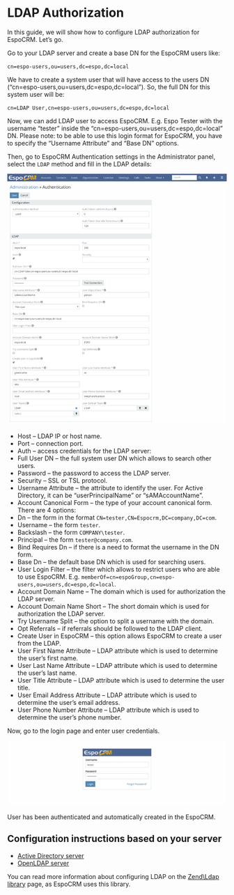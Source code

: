 # LDAP Authorization

In this guide, we will show how to configure LDAP authorization for EspoCRM. Let’s go.

Go to your LDAP server and create a base DN for the EspoCRM users like:
```
cn=espo-users,ou=users,dc=espo,dc=local
```

We have to create a system user that will have access to the users DN (“cn=espo-users,ou=users,dc=espo,dc=local”). So, the full DN for this system user will be:
```
cn=LDAP User,cn=espo-users,ou=users,dc=espo,dc=local
```
Now, we can add LDAP user to access EspoCRM. E.g. Espo Tester with the username “tester” inside the “cn=espo-users,ou=users,dc=espo,dc=local” DN. Please note: to be able to use this login format for EspoCRM, you have to specify the “Username Attribute” and “Base DN” options.

Then, go to EspoCRM  Authentication settings in the Administrator panel, select the `LDAP` method and fill in the LDAP details:

![1](https://raw.githubusercontent.com/espocrm/documentation/master/docs/_static/images/administration/ldap-authorization/ldap-configuration.png)

* Host – LDAP IP or host name.
* Port – connection port.
* Auth – access credentials for the LDAP server:
 * Full User DN – the full system user DN which allows to search other users.
 * Password – the password to access the LDAP server.
* Security – SSL or TSL protocol.
* Username Attribute – the attribute to identify the user. For Active Directory, it can be “userPrincipalName” or “sAMAccountName”.
* Account Canonical Form – the type of your account canonical form. There are 4 options:
 * Dn – the form in the format `CN=tester,CN=Espocrm,DC=company,DC=com`.
 * Username – the form `tester`.
 * Backslash – the form `COMPANY\tester`.
 * Principal – the form `tester@company.com`.
* Bind Requires Dn – if there is a need to format the username in the DN form.
* Base Dn – the default base DN which is used for searching users.
* User Login Filter – the filter which allows to restrict users who are able to use EspoCRM. E.g. `memberOf=cn=espoGroup,cn=espo-users,ou=users,dc=espo,dc=local`.
* Account Domain Name – The domain which is used for authorization the LDAP server.
* Account Domain Name Short – The short domain which is used for authorization the LDAP server.
* Try Username Split – the option to split a username with the domain.
* Opt Referrals – if referrals should be followed to the LDAP client.
* Create User in EspoCRM – this option allows EspoCRM to create a user from the LDAP.
 * User First Name Attribute – LDAP attribute which is used to determine the user’s  first name.
 * User Last Name Attribute – LDAP attribute which is used to determine the user’s  last name.
 * User Title Attribute – LDAP attribute which is used to determine the user title.
 * User Email Address Attribute – LDAP attribute which is used to determine the user’s email address.
 * User Phone Number Attribute – LDAP attribute which is used to determine the user’s phone number.

Now, go to the login page and enter user credentials.

![2](https://raw.githubusercontent.com/espocrm/documentation/master/docs/_static/images/administration/ldap-authorization/ldap-login.png)

User has been authenticated and automatically created in the EspoCRM.

## Configuration instructions based on your server

* [Active Directory server](ldap-authorization-for-ad.md)
* [OpenLDAP server](ldap-authorization-for-openldap.md)

You can read more information about configuring LDAP on the [Zend\Ldap library](https://zendframework.github.io/zend-ldap/intro/) page, as EspoCRM uses this library.
